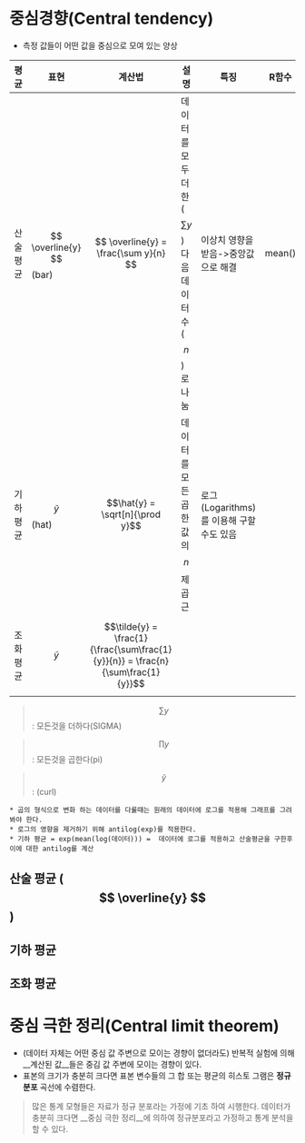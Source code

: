 # 중심경향(Central tendency)
* 측정 값들이 어떤 값을 중심으로 모여 있는 양상 

|평균|표현|계산법|설명|특징|R함수|
|-|-|-|-|-|-|
|산술평균|$$ \overline{y} $$ (bar)|$$ \overline{y} = \frac{\sum y}{n} $$|데이터를 모두 더한($$\sum y$$) 다음 데이터 수($$n$$)로 나눔|이상치 영향을 받음->중앙값으로 해결|mean()|
|기하평균|$$ \hat{y} $$ (hat)|$$\hat{y} = \sqrt[n]{\prod y}$$|데이터를 모든 곱한 값의 $$n$$제곱근|로그(Logarithms)를 이용해 구할수도 있음||
|조화평균|$$ \tilde{y} $$|$$\tilde{y} = \frac{1}{\frac{\sum\frac{1}{y}}{n}} = \frac{n}{\sum\frac{1}{y}}$$||||

> $$\sum y$$ : 모든것을 더하다(SIGMA)

> $$\prod y$$ : 모든것을 곱한다(pi)

> $$ \tilde{y} $$ : (curl)


    * 곱의 형식으로 변화 하는 데이터를 다룰때는 원래의 데이터에 로그를 적용해 그래프를 그려 봐야 한다.  
    * 로그의 영향을 제거하기 위해 antilog(exp)를 적용한다. 
    * 기하 평균 = exp(mean(log(데이터))) =  데이터에 로그를 적용하고 산술평균을 구한후 이에 대한 antilog를 계산 
  

## 산술 평균 ( $$ \overline{y} $$ )


## 기하 평균

## 조화 평균 

# 중심 극한 정리(Central limit theorem)
* (데이터 자체는 어떤 중심 값 주변으로 모이는 경향이 없더라도) 반복적 실험에 의해 __계산된 값__들은 중김 값 주변에 모이는 경향이 있다. 
* 표본의 크기가 충분히 크다면 표본 변수들의 그 합 또는 평균의 히스토 그램은 __정규분포__ 곡선에 수렴한다. 

> 많은 통계 모형들은 자료가 정규 분포라는 가정에 기초 하여 시행한다. 데이터가 충분히 크다면 __중심 극한 정리__에 의하여 정규분포라고 가정하고 통계 분석을 할 수 있다. 

    
